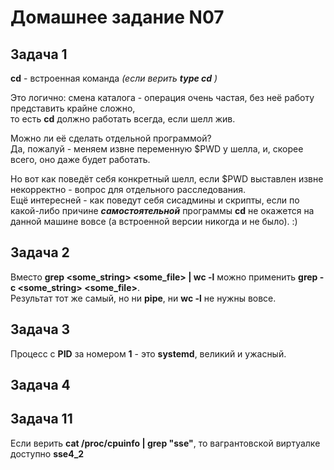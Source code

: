 Домашнее задание N07
====================

Задача 1
--------

**cd** - встроенная команда *(если верить* ***type cd*** *)*
  
Это логично: смена каталога - операция очень частая, без неё работу представить крайне сложно,  
то есть **cd** должно работать всегда, если шелл жив.  
  
Можно ли её сделать отдельной программой?  
Да, пожалуй - меняем извне переменную $PWD у шелла, и, скорее всего, оно даже будет работать.  
  
Но вот как поведёт себя конкретный шелл, если $PWD выставлен извне некорректно - вопрос для отдельного расследования.  
Ещё интересней - как поведут себя сисадмины и скрипты, если по какой-либо причине ***самостоятельной*** программы **cd**
не окажется на данной машине вовсе (а встроенной версии никогда и не было). :)

Задача 2
--------

Вместо **grep <some_string> <some_file> | wc -l** можно применить **grep -c <some_string> <some_file>**.  
Результат тот же самый, но ни **pipe**, ни **wc -l** не нужны вовсе.

Задача 3
--------

Процесс с **PID** за номером **1** - это **systemd**, великий и ужасный.  

Задача 4
--------



Задача 11
---------

Если верить **cat /proc/cpuinfo | grep "sse"**, то вагрантовской виртуалке доступно **sse4_2**
